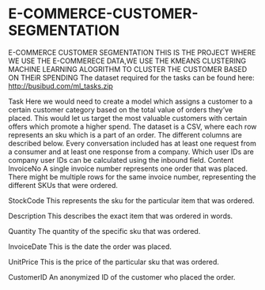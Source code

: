 # E-COMMERCE-CUSTOMER-SEGMENTATION
E-COMMERCE CUSTOMER SEGMENTATION THIS IS THE PROJECT WHERE WE USE THE E-COMMERECE DATA,WE USE THE KMEANS CLUSTERING MACHINE LEARNING ALOGRITHM TO CLUSTER THE CUSTOMER BASED ON THEiR SPENDING
The dataset required for the tasks can be found here:
http://busibud.com/ml_tasks.zip



Task 
Here we would need to create a model which assigns a customer to a certain customer category based on the total value of orders they’ve placed. This would let us target the most valuable customers with certain offers which promote a higher spend. 
The dataset is a CSV, where each row represents an sku which is a part of an order. The different columns are described below. Every conversation included has at least one request from a consumer and at least one response from a company. Which user IDs are company user IDs can be calculated using the inbound field.
Content
InvoiceNo
A single invoice number represents one order that was placed. There might be multiple rows for the same invoice number, representing the different SKUs that were ordered.

StockCode
This represents the sku for the particular item that was ordered.

Description
This describes the exact item that was ordered in words.

Quantity
The quantity of the specific sku that was ordered.

InvoiceDate
This is the date the order was placed.

UnitPrice
This is the price of the particular sku that was ordered.

CustomerID
An anonymized ID of the customer who placed the order.

